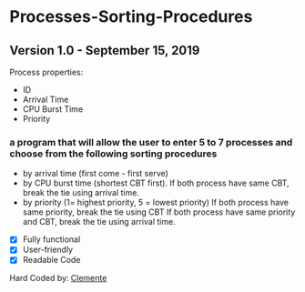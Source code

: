 # Processes-Sorting-Procedures

## Version 1.0 - September 15, 2019
Process properties:
- ID
- Arrival Time
- CPU Burst Time
- Priority

### a program that will allow the user to enter 5 to 7 processes and choose from the following sorting procedures

- by arrival time (first come - first serve)
- by CPU burst time (shortest CBT first). If both process have same CBT, break the tie using arrival time.
- by priority (1= highest priority, 5 = lowest priority) If both process have same priority, break the tie using CBT  If both process have same priority and CBT, break the tie using arrival time.

- [x] Fully functional
- [x] User-friendly
- [x] Readable Code

Hard Coded by: [Clemente](http://www.facebook.com/eksqtr)